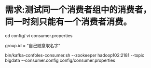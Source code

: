 # 需求:测试同一个消费者组中的消费者，同一时刻只能有一个消费者消费。
cd config/
vi consumer.properties

group.id = "自己随意取名字"

bin/kafka-confoles-consumer.sh --zookeeper hadoop102:2181 --topic bigdata --consumer.config config/consumer.properties


                                                                       